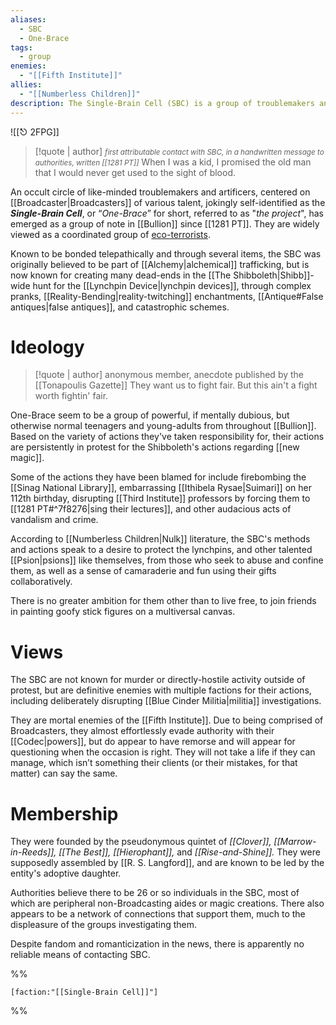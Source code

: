 ```yaml
---
aliases:
  - SBC
  - One-Brace
tags:
  - group
enemies:
  - "[[Fifth Institute]]"
allies:
  - "[[Numberless Children]]"
description: The Single-Brain Cell (SBC) is a group of troublemakers and artificers who utilize new magic as a form of liberation.
---
```


![[⎋ 2FPG]]
>[!quote | author] <small>*first attributable contact with SBC, in a handwritten message to authorities, written [[1281 PT]]*</small>
>When I was a kid, I promised the old man that I would never get used to the sight of blood.<br>

An occult circle of like-minded troublemakers and artificers, centered on [[Broadcaster|Broadcasters]] of various talent, jokingly self-identified as the ***Single-Brain Cell***, or “*One-Brace*” for short, referred to as "*the project*", has emerged as a group of note in [[Bullion]] since [[1281 PT]]. They are widely viewed as a coordinated group of [eco-terrorists](https://en.wikipedia.org/wiki/Eco-terrorism).

Known to be bonded telepathically and through several items, the SBC was originally believed to be part of [[Alchemy|alchemical]] trafficking, but is now known for creating many dead-ends in the [[The Shibboleth|Shibb]]-wide hunt for the [[Lynchpin Device|lynchpin devices]], through complex pranks, [[Reality-Bending|reality-twitching]] enchantments, [[Antique#False antiques|false antiques]], and catastrophic schemes. 

# Ideology
>[!quote | author] anonymous member, anecdote published by the [[Tonapoulis Gazette]]
>They want us to fight fair. But this ain't a fight worth fightin' fair.

One-Brace seem to be a group of powerful, if mentally dubious, but otherwise normal teenagers and young-adults from throughout [[Bullion]]. Based on the variety of actions they've taken responsibility for, their actions are persistently in protest for the Shibboleth's actions regarding [[new magic]].

Some of the actions they have been blamed for include firebombing the [[Sinag National Library]], embarrassing [[Ithibela Rysae|Suimari]] on her 112th birthday, disrupting [[Third Institute]] professors by forcing them to [[1281 PT#^7f8276|sing their lectures]], and other audacious acts of vandalism and crime. 

According to [[Numberless Children|Nulk]] literature, the SBC's methods and actions speak to a desire to protect the lynchpins, and other talented [[Psion|psions]] like themselves, from those who seek to abuse and confine them, as well as a sense of camaraderie and fun using their gifts collaboratively. 

There is no greater ambition for them other than to live free, to join friends in painting goofy stick figures on a multiversal canvas.

# Views
The SBC are not known for murder or directly-hostile activity outside of protest, but are definitive enemies with multiple factions for their actions, including deliberately disrupting [[Blue Cinder Militia|militia]] investigations.

They are mortal enemies of the [[Fifth Institute]]. Due to being comprised of Broadcasters, they almost effortlessly evade authority with their [[Codec|powers]], but do appear to have remorse and will appear for questioning when the occasion is right. They will not take a life if they can manage, which isn’t something their clients (or their mistakes, for that matter) can say the same.

# Membership
They were founded by the pseudonymous quintet of *[[Clover]], [[Marrow-in-Reeds]], [[The Best]], [[Hierophant]],* and *[[Rise-and-Shine]].* They were supposedly assembled by [[R. S. Langford]], and are known to be led by the entity's adoptive daughter. 

Authorities believe there to be 26 or so individuals in the SBC, most of which are peripheral non-Broadcasting aides or magic creations. There also appears to be a network of connections that support them, much to the displeasure of the groups investigating them.

Despite fandom and romanticization in the news, there is apparently no reliable means of contacting SBC.

%%
```query
[faction:"[[Single-Brain Cell]]"]
```
%%